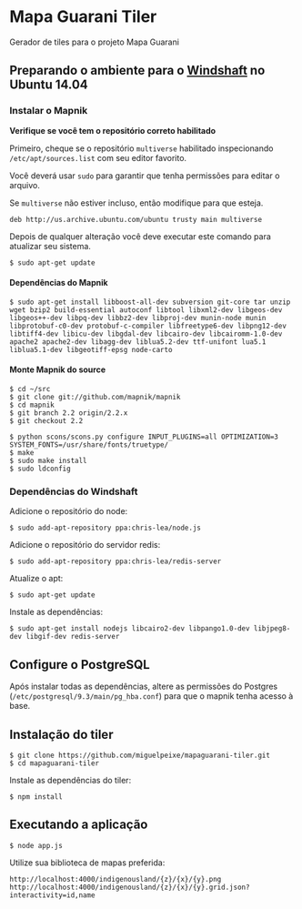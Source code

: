 # Mapa Guarani Tiler

Gerador de tiles para o projeto Mapa Guarani

## Preparando o ambiente para o [Windshaft](https://github.com/CartoDB/Windshaft) no Ubuntu 14.04

### Instalar o Mapnik

**Verifique se você tem o repositório correto habilitado**

Primeiro, cheque se o repositório `multiverse` habilitado inspecionando `/etc/apt/sources.list` com seu editor favorito.

Você deverá usar `sudo` para garantir que tenha permissões para editar o arquivo.

Se `multiverse` não estiver incluso, então modifique para que esteja.

```
deb http://us.archive.ubuntu.com/ubuntu trusty main multiverse
```

Depois de qualquer alteração você deve executar este comando para atualizar seu sistema.

```
$ sudo apt-get update
```

#### Dependências do Mapnik

```
$ sudo apt-get install libboost-all-dev subversion git-core tar unzip wget bzip2 build-essential autoconf libtool libxml2-dev libgeos-dev libgeos++-dev libpq-dev libbz2-dev libproj-dev munin-node munin libprotobuf-c0-dev protobuf-c-compiler libfreetype6-dev libpng12-dev libtiff4-dev libicu-dev libgdal-dev libcairo-dev libcairomm-1.0-dev apache2 apache2-dev libagg-dev liblua5.2-dev ttf-unifont lua5.1 liblua5.1-dev libgeotiff-epsg node-carto
```

#### Monte Mapnik do source

```
$ cd ~/src
$ git clone git://github.com/mapnik/mapnik
$ cd mapnik
$ git branch 2.2 origin/2.2.x
$ git checkout 2.2

$ python scons/scons.py configure INPUT_PLUGINS=all OPTIMIZATION=3 SYSTEM_FONTS=/usr/share/fonts/truetype/
$ make
$ sudo make install
$ sudo ldconfig
```

### Dependências do Windshaft

Adicione o repositório do node:

```
$ sudo add-apt-repository ppa:chris-lea/node.js
```

Adicione o repositório do servidor redis:

```
$ sudo add-apt-repository ppa:chris-lea/redis-server
```

Atualize o apt:

```
$ sudo apt-get update
```

Instale as dependências:

```
$ sudo apt-get install nodejs libcairo2-dev libpango1.0-dev libjpeg8-dev libgif-dev redis-server
```

## Configure o PostgreSQL

Após instalar todas as dependências, altere as permissões do Postgres (`/etc/postgresql/9.3/main/pg_hba.conf`) para que o mapnik tenha acesso à base.

## Instalação do tiler

```
$ git clone https://github.com/miguelpeixe/mapaguarani-tiler.git
$ cd mapaguarani-tiler
```

Instale as dependências do tiler:

```
$ npm install
```

## Executando a aplicação

```
$ node app.js
```

Utilize sua biblioteca de mapas preferida:

`http://localhost:4000/indigenousland/{z}/{x}/{y}.png`
`http://localhost:4000/indigenousland/{z}/{x}/{y}.grid.json?interactivity=id,name`
